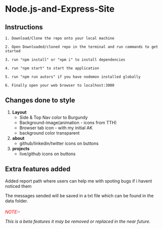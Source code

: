 # Node.js-and-Express-Site

Instructions
------
```
1. Download/Clone the repo onto your local machine

2. Open Downloaded/cloned repo in the terminal and run commands to get started

3. run "npm install" or "npm i" to install dependencies

4. run "npm start" to start the application

5. run "npm run autors" if you have nodemon installed globally

6. Finally open your web browser to localhost:3000
```

Changes done to style
------
1. **Layout**
    * Side & Top Nav color to Burgundy
    * Background-image(animation - icons from TTH)
    * Browser tab icon - with my initial AK
    * background color transparent
2. **about**
    * github/linkedin/twitter icons on buttons
3. **projects**
    * live/github icons on buttons

Extra features added
------
Added report path where users can help me with spoting bugs if i havent noticed them

The messages sended will be saved in a txt file which can be found in the data folder.

<h6><span style="color:red">NOTE</span>:-

This is a beta features it may be removed or replaced in the near future.</h6>